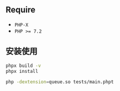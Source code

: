 ## Require

* `PHP-X`
* `PHP >= 7.2`

## 安装使用

```bash
phpx build -v
phpx install

php -dextension=queue.so tests/main.phpt
```
